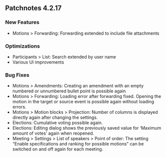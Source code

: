 ## Patchnotes 4.2.17

### New Features
- Motions > Forwarding: Forwarding extended to include file attachments

### Optimizations
- Participants > List: Search extended by user name
- Various UI improvements

### Bug Fixes
- Motions > Amendments: Creating an amendment with an empty numbered or unnumbered bullet point is possible again
- Motions > Forwarding: Loading error after forwarding fixed. Opening the motion in the target or source event is possible again without loading errors.
- Motions > Motion blocks > Projection: Number of columns is displayed directly again after changing the settings.
- Elections: Cumulative voting possible again.
- Elections: Editing dialog shows the previously saved value for ‘Maximum amount of votes’ again when reopened.
- Meeting > Settings > List of speakers > Point of order: The setting “Enable specifications and ranking for possible motions” can be switched on and off again for each meeting.
